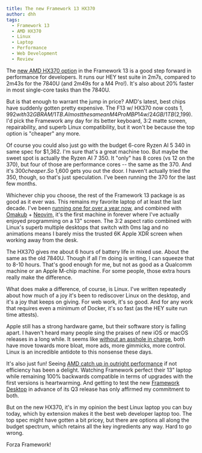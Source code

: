 ```yaml
title: The new Framework 13 HX370
author: dhh
tags:
  - Framework 13
  - AMD HX370
  - Linux
  - Laptop
  - Performance
  - Web Development
  - Review
```

The [new AMD HX370 option](https://frame.work/products/laptop13-diy-amd-ai300/configuration/new) in the Framework 13 is a good step forward in performance for developers. It runs our HEY test suite in 2m7s, compared to 2m43s for the 7840U (and 2m49s for a M4 Pro!). It's also about 20% faster in most single-core tasks than the 7840U.

But is that enough to warrant the jump in price? AMD's latest, best chips have suddenly gotten pretty expensive. The F13 w/ HX370 now costs $1,992 with 32GB RAM / 1TB. Almost the same an M4 Pro MBP14 w/ 24GB / 1TB ($2,199). I'd pick the Framework any day for its better keyboard, 3:2 matte screen, repairability, and superb Linux compatibility, but it won't be because the top option is "cheaper" any more.

Of course you could also just go with the budget 6-core Ryzen AI 5 340 in same spec for $1,362. I'm sure that's a great machine too. But maybe the sweet spot is actually the Ryzen AI 7 350. It "only" has 8 cores (vs 12 on the 370), but four of those are performance cores -- the same as the 370. And it's $300 cheaper. So ~$1,600 gets you out the door. I haven't actually tried the 350, though, so that's just speculation. I've been running the 370 for the last few months.

Whichever chip you choose, the rest of the Framework 13 package is as good as it ever was. This remains my favorite laptop of at least the last decade. I've been [running one for over a year now](https://world.hey.com/dhh/the-year-on-linux-7f30279e), and combined with [Omakub](https://omakub.org/) + [Neovim](https://www.youtube.com/watch?v=c4OyfL5o7DU), it's the first machine in forever where I've actually enjoyed programming on a 13" screen. The 3:2 aspect ratio combined with Linux's superb multiple desktops that switch with 0ms lag and no animations means I barely miss the trusted 6K Apple XDR screen when working away from the desk.

The HX370 gives me about 6 hours of battery life in mixed use. About the same as the old 7840U. Though if all I'm doing is writing, I can squeeze that to 8-10 hours. That's good enough for me, but not as good as a Qualcomm machine or an Apple M-chip machine. For some people, those extra hours really make the difference.

What does make a difference, of course, is Linux. I've written repeatedly about how much of a joy it's been to rediscover Linux on the desktop, and it's a joy that keeps on giving. For web work, it's so good. And for any work that requires even a minimum of Docker, it's so fast (as the HEY suite run time attests).

Apple still has a strong hardware game, but their software story is falling apart. I haven't heard many people sing the praises of new iOS or macOS releases in a long while. It seems like [without an asshole in charge](https://world.hey.com/dhh/apple-needs-a-new-asshole-in-charge-0bf46b94), both have move towards more bloat, more ads, more gimmicks, more control. Linux is an incredible antidote to this nonsense these days.

It's also just fun! Seeing [AMD catch up in outright performance](https://world.hey.com/dhh/amd-in-everything-0ec0cc6e) if not efficiency has been a delight. Watching Framework perfect their 13" laptop while remaining 100% backwards compatible in terms of upgrades with the first versions is heartwarming. And getting to test the new [Framework Desktop](https://frame.work/desktop) in advance of its Q3 release has only affirmed my commitment to both.

But on the new HX370, it's in my opinion the best Linux laptop you can buy today, which by extension makes it the best web developer laptop too. The top spec might have gotten a bit pricey, but there are options all along the budget spectrum, which retains all the key ingredients any way. Hard to go wrong.

Forza Framework!
